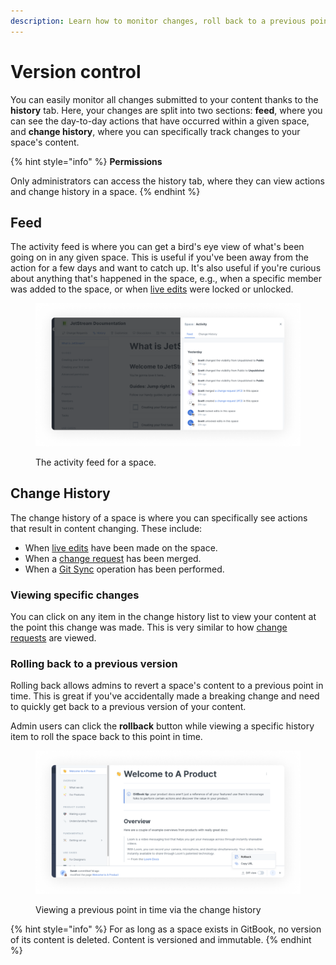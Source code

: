 ```yaml
---
description: Learn how to monitor changes, roll back to a previous point in time, and more.
---
```


# Version control

You can easily monitor all changes submitted to your content thanks to the **history** tab. Here, your changes are split into two sections: **feed**, where you can see the day-to-day actions that have occurred within a given space, and **change history**, where you can specifically track changes to your space's content.

{% hint style="info" %}
**Permissions**

Only administrators can access the history tab, where they can view actions and change history in a space.
{% endhint %}

## Feed <a href="#see-all-the-activities" id="see-all-the-activities"></a>

The activity feed is where you can get a bird's eye view of what's been going on in any given space. This is useful if you've been away from the action for a few days and want to catch up. It's also useful if you're curious about anything that's happened in the space, e.g., when a specific member was added to the space, or when [live edits](../getting-started/collaboration/live-edits.md#toggling-live-edit-on-or-off) were locked or unlocked.

<figure><img src="../.gitbook/assets/activity.png" alt="A screenshot showing the result of clicking History in the space subnavigation. The activity feed is visible, showing activities like visibility changes, merged change requests, and live edits being locked or unlocked."><figcaption><p>The activity feed for a space.</p></figcaption></figure>

## Change History <a href="#see-the-activity-of-a-specific-draft" id="see-the-activity-of-a-specific-draft"></a>

The change history of a space is where you can specifically see actions that result in content changing. These include:

* When [live edits](../getting-started/collaboration/live-edits.md) have been made on the space.
* When a [change request](../getting-started/collaboration/change-requests.md) has been merged.
* When a [Git Sync](../getting-started/git-sync/) operation has been performed.

### Viewing specific changes

You can click on any item in the change history list to view your content at the point this change was made. This is very similar to how [change requests](../getting-started/collaboration/change-requests.md) are viewed.

### Rolling back to a previous version

Rolling back allows admins to revert a space's content to a previous point in time. This is great if you've accidentally made a breaking change and need to quickly get back to a previous version of your content.

Admin users can click the **rollback** button while viewing a specific history item to roll the space back to this point in time.

<figure><img src="../.gitbook/assets/change-history.png" alt="A screenshot of the GitBook app while viewing a specific point in the change history. From the menu in the bottom-right corner, an option to roll back to this point in time is available."><figcaption><p>Viewing a previous point in time via the change history</p></figcaption></figure>

{% hint style="info" %}
For as long as a space exists in GitBook, no version of its content is deleted. Content is versioned and immutable.
{% endhint %}
